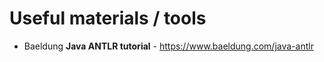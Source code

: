 # Useful materials / tools

- Baeldung **Java ANTLR tutorial** -
https://www.baeldung.com/java-antlr

